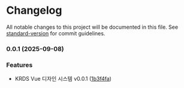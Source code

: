 # Changelog

All notable changes to this project will be documented in this file. See [standard-version](https://github.com/conventional-changelog/standard-version) for commit guidelines.

### 0.0.1 (2025-09-08)


### Features

* KRDS Vue 디자인 시스템 v0.0.1 ([1b3f4fa](https://github.com/Initializer-org/krds-vue/commit/1b3f4fadda1564bea17e7c1e1806e9c81047c003))
